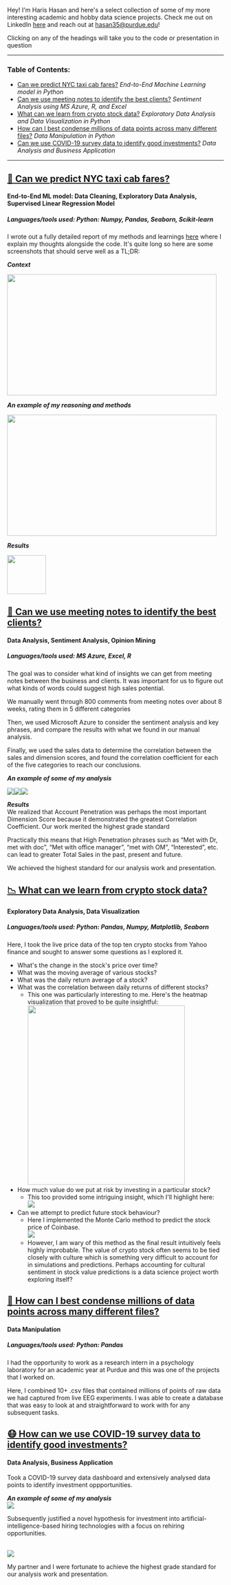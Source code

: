 Hey! I'm Haris Hasan and here's a select collection of some of my more interesting academic and hobby data science projects.
Check me out on LinkedIn [here](http://www.linkedin.com/in/harishasan001) and reach out at hasan35@purdue.edu!

Clicking on any of the headings will take you to the code or presentation in question

________

### Table of Contents:
- [Can we predict NYC taxi cab fares?](https://github.com/harishasan001/data-sci-portfolio#-can-we-predict-nyc-taxi-cab-fares) *End-to-End Machine Learning model in Python*
- [Can we use meeting notes to identify the best clients?](https://github.com/harishasan001/data-sci-portfolio#-can-we-use-meeting-notes-to-identify-the-best-clients) *Sentiment Analysis using MS Azure, R, and Excel*
- [What can we learn from crypto stock data?](https://github.com/harishasan001/data-sci-portfolio#-what-can-we-learn-from-crypto-stock-data) *Exploratory Data Analysis and Data Visualization in Python*
- [How can I best condense millions of data points across many different files?](https://github.com/harishasan001/data-sci-portfolio#-how-can-i-best-condense-millions-of-data-points-across-many-different-files) *Data Manipulation in Python*
- [Can we use COVID-19 survey data to identify good investments?](https://github.com/harishasan001/data-sci-portfolio#-how-can-we-use-covid-19-survey-data-to-identify-good-investments) *Data Analysis and Business Application*


______


## [🚕 Can we predict NYC taxi cab fares?](https://github.com/harishasan001/data-sci-portfolio/blob/main/NYC%20Taxi%20Fare%20Prediction.ipynb)
#### End-to-End ML model: Data Cleaning, Exploratory Data Analysis, Supervised Linear Regression Model
##### Languages/tools used: Python: Numpy, Pandas, Seaborn, Scikit-learn
I wrote out a fully detailed report of my methods and learnings [here](https://github.com/harishasan001/data-sci-portfolio/blob/main/NYC%20Taxi%20Fare%20Prediction%20Report%20%2B%20Explanation.pdf) where I explain my thoughts alongside the code. It's quite long so here are some screenshots that should serve well as a TL;DR:

***Context***
<p><kbd><img src="NYC Taxi Fare Report intro.PNG" width="487.2" height="280.8"></kbd></p>  

***An example of my reasoning and methods***
<p><kbd><img src="NYC Taxi Fare exploring.PNG" width="487.2" height="280.8"></kbd></p>

***Results***
<p><kbd><img src="NYC Taxi Fare outcome.PNG" width=""600 height="90"></kbd></p>


## [📔 Can we use meeting notes to identify the best clients?](https://github.com/harishasan001/data-sci-portfolio/blob/main/Meeting%20Notes%20Project%20_%20Haris%20Hasan.pdf) 
#### Data Analysis, Sentiment Analysis, Opinion Mining
##### Languages/tools used: MS Azure, Excel, R

The goal was to consider what kind of insights we can get from meeting notes between the business and clients. It was important for us to figure out what kinds of words could suggest high sales potential.

We manually went through 800 comments from meeting notes over about 8 weeks, rating them in 5 different categories

Then, we used Microsoft Azure to consider the sentiment analysis and key phrases, and compare the results with what we found in our manual analysis.

Finally, we used the sales data to determine the correlation between the sales and dimension scores, and found the correlation coefficient for each of the five categories to reach our conclusions.

***An example of some of my analysis***
<p><kbd>
  <img src="Meeting Notes Project 1.PNG"><img src="Meeting Notes Project 2.PNG"><img src="Meeting Notes 3.PNG">
  </kbd></p>


***Results***
<br>
We realized that Account Penetration was perhaps the most important Dimension Score because it demonstrated the greatest Correlation Coefficient. Our work merited the highest grade standard

Practically this means that High Penetration phrases such as “Met with Dr, met with doc”, “Met with office manager”, “met with OM”, “Interested”, etc. can lead to greater Total Sales in the past, present and future.

We achieved the highest standard for our analysis work and presentation.

## [📉 What can we learn from crypto stock data?](https://github.com/harishasan001/data-sci-portfolio/blob/main/Crypto%20Stock%20Crash%20Exploratory%20Data%20Analysis.ipynb)
#### Exploratory Data Analysis, Data Visualization
##### Languages/tools used: Python: Pandas, Numpy, Matplotlib, Seaborn

Here, I took the live price data of the top ten crypto stocks from Yahoo finance and sought to answer some questions as I explored it. 
- What's the change in the stock's price over time?
- What was the moving average of various stocks?
- What was the daily return average of a stock?
- What was the correlation between daily returns of different stocks?
  -  This one was particularly interesting to me. Here's the heatmap visualization that proved to be quite insightful:
<br><kbd><img src="crypto stock correlation.PNG" width="365" height="416"></kbd></br>
- How much value do we put at risk by investing in a particular stock?
  - This too provided some intriguing insight, which I'll highlight here:
<br><kbd><img src="Crypto stock risk.PNG"></kbd></br>
- Can we attempt to predict future stock behaviour?
  - Here I implemented the Monte Carlo method to predict the stock price of Coinbase. 
<br><kbd><img src="crypto stock prediction.PNG"></kbd></br>
  - However, I am wary of this method as the final result intuitively feels highly improbable. The value of crypto stock often seems to be tied closely with culture which is something very difficult to account for in simulations and predictions. Perhaps accounting for cultural sentiment in stock value predictions is a data science project worth exploring itself?

## [🧠 How can I best condense millions of data points across many different files?](https://github.com/harishasan001/data-sci-portfolio/blob/main/Psych%20Research%20.ipynb) 
#### Data Manipulation
##### Languages/tools used: Python: Pandas

I had the opportunity to work as a research intern in a psychology laboratory for an academic year at Purdue and this was one of the projects that I worked on.

Here, I combined 10+ .csv files that contained millions of points of raw data we had captured from live EEG experiments. I was able to create a database that was easy to look at and straightforward to work with for any subsequent tasks.


## [😷 How can we use COVID-19 survey data to identify good investments?](https://github.com/harishasan001/data-sci-portfolio/blob/main/COVID-19%20Data%20Investment%20Project%20_%20Haris%20Hasan.pdf)
#### Data Analysis, Business Application

Took a COVID-19 survey data dashboard and extensively analysed data points to identify investment oppportunities. 

***An example of some of my analysis***
<br><kbd><img src="Covid Survey Investment Analysis.PNG"></kbd></br>


Subsequently justified a novel hypothesis for investment into artificial-intelligence-based hiring technologies with a focus on rehiring opportunities. 

<br><kbd><img src="Covid investment hypothesis.PNG"></kbd></br>

My partner and I were fortunate to achieve the highest grade standard for our analysis work and presentation.








